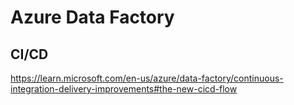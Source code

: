 # Azure Data Factory

## CI/CD 

<https://learn.microsoft.com/en-us/azure/data-factory/continuous-integration-delivery-improvements#the-new-cicd-flow>

